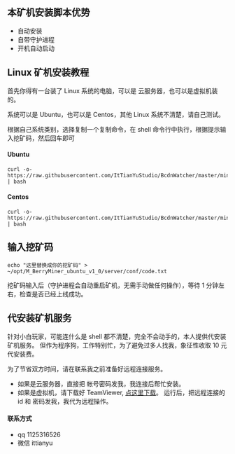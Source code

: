 
## 本矿机安装脚本优势 ##

- 自动安装
- 自带守护进程
- 开机自动启动


## Linux 矿机安装教程 ##

首先你得有一台装了 Linux 系统的电脑，可以是 云服务器，也可以是虚拟机装的。

系统可以是 Ubuntu，也可以是 Centos，其他 Linux 系统不清楚，请自己测试。


根据自己系统类别，选择复制一个复制命令，在 shell 命令行中执行，根据提示输入挖矿码，然后回车即可

#### Ubuntu ####

```
curl -o- https://raw.githubusercontent.com/ItTianYuStudio/BcdnWatcher/master/minerInstall/install_ubuntu.sh | bash
```

#### Centos ####


```
curl -o- https://raw.githubusercontent.com/ItTianYuStudio/BcdnWatcher/master/minerInstall/install_centos.sh | bash
```

## 输入挖矿码 ##

```
echo "这里替换成你的挖矿码" > ~/opt/M_BerryMiner_ubuntu_v1_0/server/conf/code.txt 
```

挖矿码输入后（守护进程会自动重启矿机，无需手动做任何操作），等待 1 分钟左右，检查是否已经上线成功。


## 代安装矿机服务 ##

针对小白玩家，可能连什么是 shell 都不清楚，完全不会动手的，本人提供代安装矿机服务。
但作为程序狗，工作特别忙，为了避免过多人找我，象征性收取 10 元代安装费。

为了节省双方时间，请在联系我之前准备好远程连接服务。

- 如果是云服务器，直接把 帐号密码发我，我连接后帮忙安装。
- 如果是虚拟机，请下载好 TeamViewer, [点这里下载](https://download.teamviewer.com/download/TeamViewer_Setup.exe)。 运行后，把远程连接的 id 和 密码发我，我代为远程操作。


#### 联系方式 ####
- qq 1125316526 
- 微信 ittianyu

